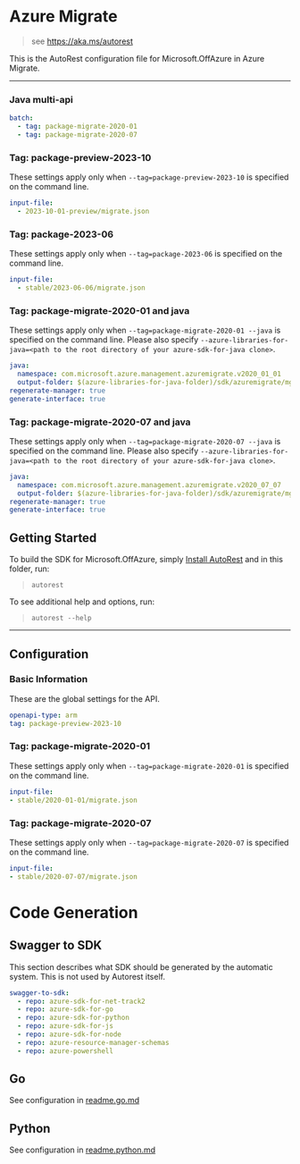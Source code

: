 # Azure Migrate

> see https://aka.ms/autorest

This is the AutoRest configuration file for Microsoft.OffAzure in Azure Migrate.

---

### Java multi-api

``` yaml $(java) && $(multiapi)
batch:
  - tag: package-migrate-2020-01
  - tag: package-migrate-2020-07
```

### Tag: package-preview-2023-10

These settings apply only when `--tag=package-preview-2023-10` is specified on the command line.

```yaml $(tag) == 'package-preview-2023-10'
input-file:
  - 2023-10-01-preview/migrate.json
```

### Tag: package-2023-06

These settings apply only when `--tag=package-2023-06` is specified on the command line.

```yaml $(tag) == 'package-2023-06'
input-file:
  - stable/2023-06-06/migrate.json
```

### Tag: package-migrate-2020-01 and java

These settings apply only when `--tag=package-migrate-2020-01 --java` is specified on the command line.
Please also specify `--azure-libraries-for-java=<path to the root directory of your azure-sdk-for-java clone>`.

``` yaml $(tag) == 'package-migrate-2020-01' && $(java) && $(multiapi)
java:
  namespace: com.microsoft.azure.management.azuremigrate.v2020_01_01
  output-folder: $(azure-libraries-for-java-folder)/sdk/azuremigrate/mgmt-v2020_01_01
regenerate-manager: true
generate-interface: true
```

### Tag: package-migrate-2020-07 and java

These settings apply only when `--tag=package-migrate-2020-07 --java` is specified on the command line.
Please also specify `--azure-libraries-for-java=<path to the root directory of your azure-sdk-for-java clone>`.

``` yaml $(tag) == 'package-migrate-2020-07' && $(java) && $(multiapi)
java:
  namespace: com.microsoft.azure.management.azuremigrate.v2020_07_07
  output-folder: $(azure-libraries-for-java-folder)/sdk/azuremigrate/mgmt-v2020_07_07
regenerate-manager: true
generate-interface: true
```

## Getting Started

To build the SDK for Microsoft.OffAzure, simply [Install AutoRest](https://aka.ms/autorest/install) and in this folder, run:

> `autorest`

To see additional help and options, run:

> `autorest --help`

---

## Configuration

### Basic Information

These are the global settings for the API.

``` yaml
openapi-type: arm
tag: package-preview-2023-10
```

### Tag: package-migrate-2020-01

These settings apply only when `--tag=package-migrate-2020-01` is specified on the command line.

``` yaml $(tag) == 'package-migrate-2020-01'
input-file:
- stable/2020-01-01/migrate.json
```

### Tag: package-migrate-2020-07

These settings apply only when `--tag=package-migrate-2020-07` is specified on the command line.

``` yaml $(tag) == 'package-migrate-2020-07'
input-file:
- stable/2020-07-07/migrate.json
```

# Code Generation

## Swagger to SDK

This section describes what SDK should be generated by the automatic system.
This is not used by Autorest itself.

``` yaml $(swagger-to-sdk)
swagger-to-sdk:
  - repo: azure-sdk-for-net-track2
  - repo: azure-sdk-for-go
  - repo: azure-sdk-for-python
  - repo: azure-sdk-for-js
  - repo: azure-sdk-for-node
  - repo: azure-resource-manager-schemas
  - repo: azure-powershell
```

## Go

See configuration in [readme.go.md](./readme.go.md)

## Python

See configuration in [readme.python.md](./readme.python.md)